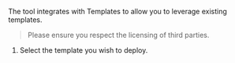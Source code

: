 The tool integrates with Templates to allow you to leverage existing templates.

> Please ensure you respect the licensing of third parties.

1. Select the template you wish to deploy.


